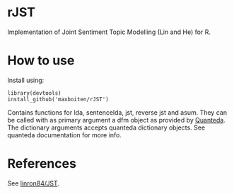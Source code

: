 # rJST
Implementation of Joint Sentiment Topic Modelling (Lin and He) for R.

# How to use

Install using:
```
library(devtools)
install_github('maxboiten/rJST')
```
Contains functions for lda, sentencelda, jst, reverse jst and asum. They can be called with as primary argument a dfm object as provided by [Quanteda](http://quanteda.io). The dictionary arguments accepts quanteda dictionary objects. See quanteda documentation for more info.

# References
See [linron84/JST](https://github.com/linron84/JST/).
